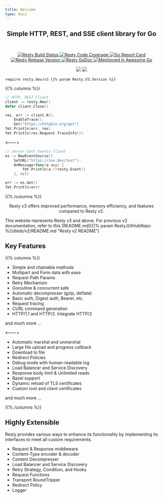 ```yaml
---
title: Welcome
type: docs
---
```


<h2 align="center">Simple HTTP, REST, and SSE client library for Go</h2>
<p align="center" style="margin-top: 3rem;">
    <a href="{{% param Resty.GitHubRepo %}}/actions/workflows/ci.yml?query=branch%3Av3" target="_blank">
        <img src="{{% param Resty.GitHubRepo %}}/actions/workflows/ci.yml/badge.svg?branch=v3" alt="Resty Build Status">
    </a>
    <a href="https://app.codecov.io/gh/{{% param Resty.GitHubSlug %}}/tree/v3" target="_blank">
        <img src="https://codecov.io/gh/{{% param Resty.GitHubSlug %}}/branch/v3/graph/badge.svg" alt="Resty Code Coverage">
    </a>
    <a href="https://goreportcard.com/report/{{% param Resty.V3.Vanity %}}" target="_blank">
        <img src="https://goreportcard.com/badge/{{% param Resty.V3.Vanity %}}" alt="Go Report Card">
    </a>
    <a href="{{% param Resty.GitHubRepo %}}/releases/latest" target="_blank">
        <img src="https://img.shields.io/badge/version-v3.0.0--alpha.4-blue.svg" alt="Resty Release Version">
    </a>
    <a href="{{% param Resty.GoDoc %}}/{{% param Resty.V3.Vanity %}}" target="_blank">
        <img src="{{% param Resty.GoDoc %}}/badge/{{% param Resty.V3.Vanity %}}" alt="Resty GoDoc">
    </a>
    <a href="https://github.com/avelino/awesome-go" target="_blank">
        <img src="https://awesome.re/mentioned-badge.svg" alt="Mentioned in Awesome Go">
    </a>
</p>
<p align="center" style="margin-bottom: 1rem;">
    <a href="https://app.fossa.com/projects/git%2Bgithub.com%2Fgo-resty%2Fresty?ref=badge_shield&issueType=license" alt="FOSSA Status"><img src="https://app.fossa.com/api/projects/git%2Bgithub.com%2Fgo-resty%2Fresty.svg?type=shield&issueType=license"/></a>
    <a href="https://app.fossa.com/projects/git%2Bgithub.com%2Fgo-resty%2Fresty?ref=badge_shield&issueType=security" alt="FOSSA Status"><img src="https://app.fossa.com/api/projects/git%2Bgithub.com%2Fgo-resty%2Fresty.svg?type=shield&issueType=security"/></a>
</p>

<div id="resty-go-mod" class="resty-go-mod">
<pre>
<code>require resty.dev/v3 {{% param Resty.V3.Version %}}</code>
</pre>
</div>

{{% columns %}}
```go
// HTTP, REST Client
client := resty.New()
defer client.Close()

res, err := client.R().
    EnableTrace().
    Get("https://httpbin.org/get")
fmt.Println(err, res)
fmt.Println(res.Request.TraceInfo())
```
<--->
```go
// Server-Sent Events Client
es := NewEventSource().
    SetURL("https://sse.dev/test").
    OnMessage(func(a any) {
        fmt.Println(a.(*resty.Event))
    }, nil)

err := es.Get()
fmt.Println(err)
```

{{% /columns %}}

<p align="center">Resty v3 offers improved performance, memory efficiency, and features compared to Resty v2.</p>

This website represents Resty v3 and above. For previous v2 documentation, refer to this [README.md]({{% param Resty.GitHubRepo %}}/blob/v2/README.md "Resty v2 README")

## Key Features

{{% columns %}}
* Simple and chainable methods
* Multipart and Form data with ease
* Request Path Params
* Retry Mechanism
* Goroutine & concurrent safe
* Automatic decompresser (gzip, deflate)
* Basic auth, Digest auth, Bearer, etc.
* Request tracing
* CURL command generation
* HTTP/1.1 and HTTP/2. Integrate HTTP/3


<p class="ml-20">and much more ...</p>

<--->

* Automatic marshal and unmarshal
* Large file upload and progress callback
* Download to file
* Redirect Policies
* Debug mode with human-readable log
* Load Balancer and Service Discovery
* Response body limit & Unlimited reads
* Bazel support
* Dynamic reload of TLS certificates
* Custom root and client certificates

<p class="ml-20">and much more ...</p>
{{% /columns %}}

## Highly Extensible

Resty provides various ways to enhance its functionality by implementing its interfaces to meet all custom requirements.

* Request & Response middleware
* Content-Type encoder & decoder
* Content Decompresser
* Load Balancer and Service Discovery
* Retry Strategy, Condition, and Hooks
* Request Functions
* Transport RoundTripper
* Redirect Policy
* Logger

